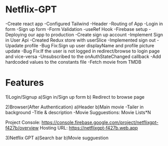 # Netflix-GPT

-Create react app
-Configured Tailwind
-Header
-Routing of App
-Login in form
-Sign up form
-Form Validation
-useRef Hook
-Firebase setup
-Deploying our app to production
-Create sign up account
-Implement Sign in User Api
-Created Redux store with userSlice
-Implemented sign out
-Upadate profile
-Bug Fix:Sign up user displayName and profile picture update
-Bug Fix:If the user is not logged in redirect/browse to login page and vice-versa
-Unsubscribed to the onAuthStateChanged callback
-Add hardcoded values to the constants file
-Fetch movie from TMDB

# Features

1)Login/Signup
a)Sign in/Sign up form
b) Redirect to browse page

2)Browser(After Authentication)
a)Header
b)Main movie
-Tailer in background
-Title & description
-Movie Sugguestions: Movie Lists\*N

Project Console: https://console.firebase.google.com/project/netflixgpt-f427b/overview
Hosting URL: https://netflixgpt-f427b.web.app

3)Netflix GPT
a)Search bar
b)Movie sugguestion
